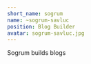 ```yaml
---
short_name: sogrum
name: ~sogrum-savluc
position: Blog Builder
avatar: sogrum-savluc.jpg
---
```


Sogrum builds blogs
